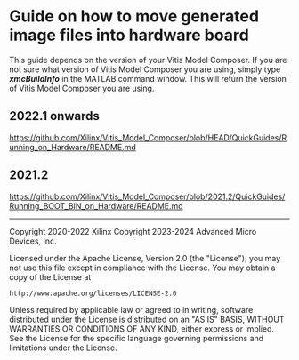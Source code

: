 # Guide on how to move generated image files into hardware board
This guide depends on the version of your Vitis Model Composer. If you are not sure what version of Vitis Model Composer you are using, simply type **_xmcBuildInfo_** in the MATLAB command window. This will return the version of Vitis Model Composer you are using. 

## 2022.1 onwards

https://github.com/Xilinx/Vitis_Model_Composer/blob/HEAD/QuickGuides/Running_on_Hardware/README.md

## 2021.2

https://github.com/Xilinx/Vitis_Model_Composer/blob/2021.2/QuickGuides/Running_BOOT_BIN_on_Hardware/README.md



--------------
Copyright 2020-2022 Xilinx
Copyright 2023-2024 Advanced Micro Devices, Inc.

Licensed under the Apache License, Version 2.0 (the "License");
you may not use this file except in compliance with the License.
You may obtain a copy of the License at

    http://www.apache.org/licenses/LICENSE-2.0

Unless required by applicable law or agreed to in writing, software
distributed under the License is distributed on an "AS IS" BASIS,
WITHOUT WARRANTIES OR CONDITIONS OF ANY KIND, either express or implied.
See the License for the specific language governing permissions and
limitations under the License.
